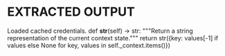 # EXTRACTED OUTPUT

Loaded cached credentials.
    def __str__(self) -> str:
        """Return a string representation of the current context state."""
        return str({key: values[-1] if values else None for key, values in self._context.items()})